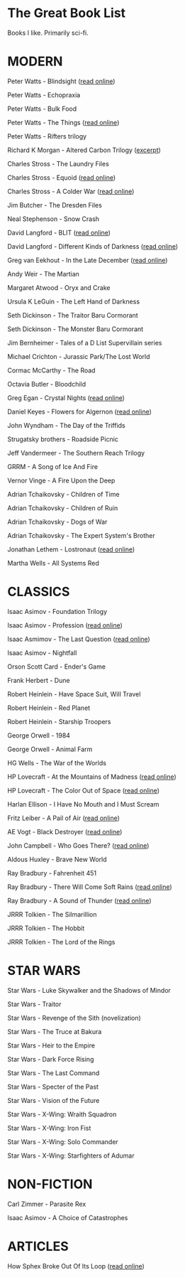 # The Great Book List
Books I like. Primarily sci-fi. 

# MODERN

Peter Watts - Blindsight ([read online](https://rifters.com/real/Blindsight.htm))

Peter Watts - Echopraxia

Peter Watts - Bulk Food

Peter Watts - The Things ([read online](http://clarkesworldmagazine.com/watts_01_10/))

Peter Watts - Rifters trilogy

Richard K Morgan - Altered Carbon Trilogy ([excerpt](http://www.infinityplus.co.uk/stories/alteredcarbon.htm))

Charles Stross - The Laundry Files

Charles Stross - Equoid ([read online](https://www.tor.com/2013/09/24/equoid/))

Charles Stross - A Colder War ([read online](http://www.infinityplus.co.uk/stories/colderwar.htm))

Jim Butcher - The Dresden Files

Neal Stephenson - Snow Crash

David Langford - BLIT ([read online](http://www.infinityplus.co.uk/stories/blit.htm))

David Langford - Different Kinds of Darkness ([read online](http://www.lightspeedmagazine.com/fiction/different-kinds-of-darkness/))

Greg van Eekhout - In the Late December ([read online](http://strangehorizons.com/fiction/in-the-late-december/))

Andy Weir - The Martian

Margaret Atwood - Oryx and Crake

Ursula K LeGuin - The Left Hand of Darkness

Seth Dickinson - The Traitor Baru Cormorant 

Seth Dickinson - The Monster Baru Cormorant

Jim Bernheimer - Tales of a D List Supervillain series

Michael Crichton - Jurassic Park/The Lost World

Cormac McCarthy - The Road

Octavia Butler - Bloodchild

Greg Egan - Crystal Nights ([read online](http://ttapress.com/553/crystal-nights-by-greg-egan/))

Daniel Keyes - Flowers for Algernon ([read online](http://knigger.org/keyes/flowers_for_algernon/lang/en/))

John Wyndham - The Day of the Triffids

Strugatsky brothers - Roadside Picnic

Jeff Vandermeer - The Southern Reach Trilogy

GRRM - A Song of Ice And Fire

Vernor Vinge - A Fire Upon the Deep

Adrian Tchaikovsky - Children of Time

Adrian Tchaikovsky - Children of Ruin

Adrian Tchaikovsky - Dogs of War

Adrian Tchaikovsky - The Expert System's Brother

Jonathan Lethem - Lostronaut ([read online](https://www.newyorker.com/magazine/2008/11/17/lostronaut))

Martha Wells - All Systems Red

# CLASSICS

Isaac Asimov - Foundation Trilogy

Isaac Asimov - Profession ([read online](http://www.inf.ufpr.br/renato/profession.html))

Isaac Asmimov - The Last Question ([read online](http://www.multivax.com/last_question.html))

Isaac Asimov - Nightfall

Orson Scott Card - Ender's Game

Frank Herbert - Dune

Robert Heinlein - Have Space Suit, Will Travel

Robert Heinlein - Red Planet

Robert Heinlein - Starship Troopers

George Orwell - 1984

George Orwell - Animal Farm

HG Wells - The War of the Worlds

HP Lovecraft - At the Mountains of Madness ([read online](http://www.hplovecraft.com/writings/texts/fiction/mm.aspx))

HP Lovecraft - The Color Out of Space ([read online](http://www.hplovecraft.com/writings/texts/fiction/cs.aspx))

Harlan Ellison - I Have No Mouth and I Must Scream

Fritz Leiber - A Pail of Air ([read online](https://www.baen.com/Chapters/0743498747/0743498747___6.htm))

AE Vogt - Black Destroyer ([read online](https://www.baen.com/Chapters/0743498747/0743498747___5.htm))

John Campbell - Who Goes There? ([read online](https://github.com/roguephysicist/who_goes_there/blob/master/John-W-Campbell_Who-Goes-There_1938.markdown))

Aldous Huxley - Brave New World

Ray Bradbury - Fahrenheit 451

Ray Bradbury - There Will Come Soft Rains ([read online](https://archive.org/download/RayBradbury-SoftRains/There%20Will%20Come%20Soft%20Rains%20-%20Ray%20Bradbury.pdf))

Ray Bradbury - A Sound of Thunder ([read online](https://www.google.com/url?sa=t&source=web&rct=j&url=https://web1.nbed.nb.ca/sites/ASD-S/1820/J%2520Johnston/short%2520stories/A%2520Sound%2520of%2520Thunder%2520with%2520questions%2520--Ray%2520Bradbury.pdf&ved=2ahUKEwiL4MnJwMfiAhWBhOAKHddIBRQQFjALegQIARAB&usg=AOvVaw1gQ_JYfEOE6knbwXlnTQWq))

JRRR Tolkien - The Silmarillion

JRRR Tolkien - The Hobbit

JRRR Tolkien - The Lord of the Rings

# STAR WARS

Star Wars - Luke Skywalker and the Shadows of
Mindor

Star Wars - Traitor

Star Wars - Revenge of the Sith (novelization)

Star Wars - The Truce at Bakura

Star Wars - Heir to the Empire

Star Wars - Dark Force Rising

Star Wars - The Last Command

Star Wars - Specter of the Past

Star Wars - Vision of the Future


Star Wars - X-Wing: Wraith Squadron

Star Wars - X-Wing: Iron Fist

Star Wars - X-Wing: Solo Commander

Star Wars - X-Wing: Starfighters of Adumar


# NON-FICTION

Carl Zimmer - Parasite Rex

Isaac Asimov - A Choice of Catastrophes

# ARTICLES

How Sphex Broke Out Of Its Loop ([read online](https://www.rug.nl/research/portal/files/13139017/2012_Keijzer_Sphex_story.pdf))

